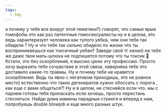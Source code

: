 ```yaml
---
tags:
  - tmp
---
```

а почему у тебя все вокруг этой тематики?) говорят, что самые ярые гомофобы это как раз латентные гомосексуалисты
ну и в целом, это ведь характеризует человека как тупого уебка, чем они тебя так обидели ? Ну и  что тебя так сильно обидело по жизни что ты воспринимаешься как токсичный уебан? Заведи свой тг канал) на тебя же даже твоя мать-шлюха не подпишется потому что ты токсик 🌝 Кстати, это без оскорблений, я высоко ценю эту профессию. Просто хочу выразить тебе сочувствие в этой связи, наверняка тебе это доставило какие-то травмы.
Ну и почему тебе не нравятся оскорбления. Ведь ты явно с негативом приходишь, это не ровное место)  естественно что таких дегенератов нужно обоссать с порога , как еще с вами общаться?! 
Ну и в целом, не стесняйся если что. мы с парнем готовы тебя приласкать если хочешь, просто перестань стесняться. Найди дома мамины парадные стринги и вперед к нам, попробуешь double blowjob и еще много разных штук.
